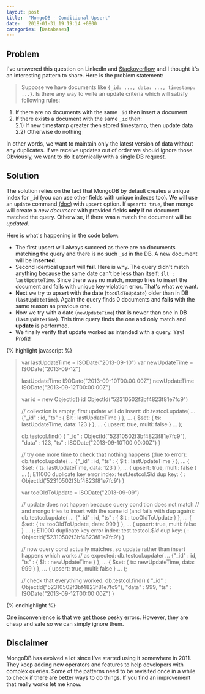 ```yaml
---
layout: post
title:  "MongoDB - Conditional Upsert"
date:   2018-01-31 19:19:14 +0800
categories: [Databases]
---
```

## Problem
I've unswered this question on LinkedIn and [Stackoverflow](https://stackoverflow.com/questions/21649146/conditional-upsert-in-mongodb/21649147#21649147) and I thought it's an interesting pattern to share. Here is the problem statement:

> Suppose we have documents like `{_id: ..., data: ..., timestamp: ...}`.
Is there any way to write an update criteria which will satisfy following rules:  
1) If there are no documents with the same `_id` then insert a document  
2) If there exists a document with the same `_id` then:  
2.1) If new timestamp greater then stored timestamp, then update data  
2.2) Otherwise do nothing

In other words, we want to maintain only the latest version of data without any duplicates. If we receive updates out of order we should ignore those. Obviously, we want to do it atomically with a single DB request.

## Solution
The solution relies on the fact that MongoDB by default creates a unique index for `_id` (you can use other fields with unique indexes too). We will use an `update` command [(doc)](https://docs.mongodb.com/manual/reference/method/db.collection.update) with `upsert` option. If `upsert: true`, then mongo will create a *new document* with provided fields **only** if no document matched the query. Otherwise, if there was a match the document will be *updated*.

Here is what's happening in the code below:

* The first upsert will always succeed as there are no documents matching the query and there is no such `_id` in the DB. A new document will be **inserted**.
* Second identical upsert will **fail**. Here is why. The query didn't match anything because the same date can't be less than itself: `$lt : lastUpdateTime`. Since there was no match, mongo tries to insert the document and fails with unique key violation error. That's what we want.
* Next we try to upsert with the date (`tooOldToUpdate`) older than in DB (`lastUpdateTime`). Again the query finds 0 documents and **fails** with the same reason as previous one.
* Now we try with a date (`newUpdateTime`) that is newer than one in DB (`lastUpdateTime`). This time query finds the one and only match and **update** is performed.
* We finally verify that update worked as intended with a query. Yay! Profit!

{% highlight javascript %}
> var lastUpdateTime = ISODate("2013-09-10")
> var newUpdateTime = ISODate("2013-09-12")
>
> lastUpdateTime
ISODate("2013-09-10T00:00:00Z")
> newUpdateTime
ISODate("2013-09-12T00:00:00Z")
>
> var id = new ObjectId()
> id
ObjectId("52310502f3bf4823f81e7fc9")
>
> // collection is empty, first update will do insert:
> db.testcol.update(
... {"_id" : id, "ts" : { $lt : lastUpdateTime } },
... { $set: { ts: lastUpdateTime, data: 123 } },
... { upsert: true, multi: false }
... );
>
> db.testcol.find()
{ "_id" : ObjectId("52310502f3bf4823f81e7fc9"), "data" : 123, "ts" : ISODate("2013-09-10T00:00:00Z") }
>
> // try one more time to check that nothing happens (due to error):
> db.testcol.update(
... {"_id" : id, "ts" : { $lt : lastUpdateTime } },
... { $set: { ts: lastUpdateTime, data: 123 } },
... { upsert: true, multi: false }
... );
E11000 duplicate key error index: test.testcol.$_id_ dup key: { : ObjectId('52310502f3bf4823f81e7fc9') }
>
> var tooOldToUpdate = ISODate("2013-09-09")
>
> // update does not happen because query condition does not match
> // and mongo tries to insert with the same id (and fails with dup again):
> db.testcol.update(
... {"_id" : id, "ts" : { $lt : tooOldToUpdate } },
... { $set: { ts: tooOldToUpdate, data: 999 } },
... { upsert: true, multi: false }
... );
E11000 duplicate key error index: test.testcol.$_id_ dup key: { : ObjectId('52310502f3bf4823f81e7fc9') }
>
> // now query cond actually matches, so update rather than insert happens which works
> // as expected:
> db.testcol.update(
... {"_id" : id, "ts" : { $lt : newUpdateTime } },
... { $set: { ts: newUpdateTime, data: 999 } },
... { upsert: true, multi: false }
... );
>
> // check that everything worked:
> db.testcol.find()
{ "_id" : ObjectId("52310502f3bf4823f81e7fc9"), "data" : 999, "ts" : ISODate("2013-09-12T00:00:00Z") }
>
{% endhighlight %}

One inconvenience is that we get those pesky errors. However, they are cheap and safe so we can simply ignore them.

## Disclaimer
MongoDB has evolved a lot since I've started using it somewhere in 2011. They keep adding new operators and features to help developers with complex queries. Some of the patterns need to be revisited once in a while to check if there are better ways to do things. If you find an improvement that really works let me know.

